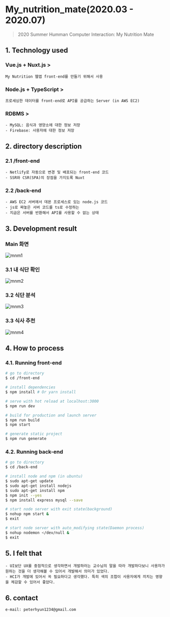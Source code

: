 # My_nutrition_mate(2020.03 - 2020.07)
> 2020 Summer Humman Computer Interaction: My Nutrition Mate

## 1. Technology used
### Vue.js + Nuxt.js >
    My Nutrition 웹앱 front-end를 만들기 위해서 사용
### Node.js + TypeScript >
    프로세싱한 데이터를 front-end로 API를 공급하는 Server (in AWS EC2)  
### RDBMS >   
    - MySQL: 음식과 영양소에 대한 정보 저장
    - Firebase: 사용자에 대한 정보 저장

## 2. directory description
### 2.1 /front-end  
    - Netlify로 자동으로 변경 및 배포되는 front-end 코드
    - SSR와 CSR(SPA)의 장점을 가지도록 Nuxt  

### 2.2 /back-end
    - AWS EC2 서버에서 데몬 프로세스로 있는 node.js 코드
    - js로 짜놓은 서버 코드를 ts로 수정하는 
    - 지금은 서버를 반환해서 API를 사용할 수 없는 상태

## 3. Development result
### Main 화면

![mnm1](https://user-images.githubusercontent.com/46476398/92077322-21eb5f80-edf7-11ea-90d1-b3e813ae5704.JPG)

### 3.1 내 식단 확인

![mnm2](https://user-images.githubusercontent.com/46476398/92077324-231c8c80-edf7-11ea-8c02-b13cfc76a001.JPG)

### 3.2 식단 분석

![mnm3](https://user-images.githubusercontent.com/46476398/92077325-23b52300-edf7-11ea-894d-b5fdd9ef35eb.JPG)

### 3.3 식사 추천

![mnm4](https://user-images.githubusercontent.com/46476398/92077326-244db980-edf7-11ea-9ff5-65782d053c27.JPG)

## 4. How to process

### 4.1. Running front-end

``` bash
# go to directory
$ cd /front-end

# install dependencies
$ npm install # Or yarn install

# serve with hot reload at localhost:3000
$ npm run dev

# build for production and launch server
$ npm run build
$ npm start

# generate static project
$ npm run generate
```
### 4.2. Running back-end

``` bash
# go to directory
$ cd /back-end

# install node and npm (in ubuntu)
$ sudo apt-get update 
$ sudo apt-get install nodejs
$ sudo apt-get install npm
$ npm init --yes
$ npm install express mysql --save

# start node server with exit state(background)    
$ nohup npm start &
$ exit

# start node server with auto_modifying state(Daemon process)
$ nohup nodemon </dev/null &
$ exit
```

## 5. I felt that
    - UI보단 UX를 중점적으로 생각하면서 개발하라는 교수님의 말을 따라 개발하다보니 사용자가 원하는 것을 더 생각해볼 수 있어서 개발해서 의미가 있었다. 
    - HCI가 개발에 있어서 꼭 필요하다고 생각했다. 특히 색의 조합이 사용자에게 끼치는 영향을 체감할 수 있어서 좋았다. 

## 6. contact
    e-mail: peterhyun1234@gmail.com
